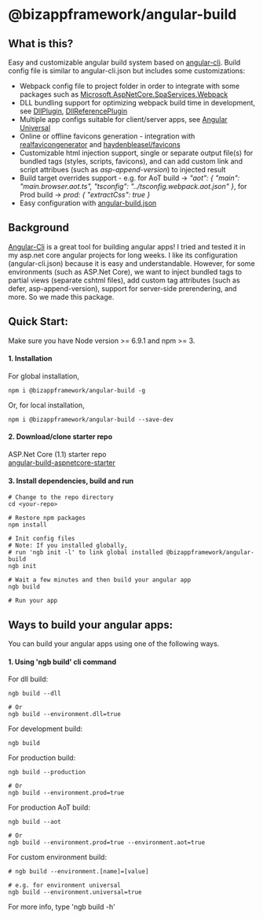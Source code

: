 ﻿# @bizappframework/angular-build  

## What is this?  
Easy and customizable angular build system based on [angular-cli](https://github.com/angular/angular-cli). Build config file is similar to angular-cli.json but includes some customizations:  
- Webpack config file to project folder in order to integrate with some packages such as [Microsoft.AspNetCore.SpaServices.Webpack](https://github.com/aspnet/JavaScriptServices)  
- DLL bundling support for optimizing webpack build time in development, see [DllPlugin](https://github.com/webpack/docs/wiki/list-of-plugins#dllplugin), [DllReferencePlugin](https://github.com/webpack/docs/wiki/list-of-plugins#dllreferenceplugin)  
- Multiple app configs suitable for client/server apps, see [Angular Universal](https://github.com/angular/universal)  
- Online or offline favicons generation - integration with [realfavicongenerator](http://realfavicongenerator.net) and [haydenbleasel/favicons](https://github.com/haydenbleasel/favicons)  
- Customizable html injection support, single or separate output file(s) for bundled tags (styles, scripts, favicons), and can add custom link and script attribues (such as *asp-append-version*) to injected result  
- Build target overrides support - e.g. for AoT build ->   *"aot": { "main": "main.browser.aot.ts",  "tsconfig": "../tsconfig.webpack.aot.json" }*, for Prod build -> *prod: { "extractCss": true }*  
- Easy configuration with [angular-build.json](https://github.com/BizAppFramework/angular-build/blob/master/configs/angular-build.json)  
  
## Background  
[Angular-Cli](https://github.com/angular/angular-cli) is a great tool for building angular apps! I tried and tested it in my asp.net core angular projects for long weeks. I like its configuration (angular-cli.json) because it is easy and understandable. However, for some environments (such as ASP.Net Core), we want to inject bundled tags to partial views (separate cshtml files), add custom tag attributes (such as defer, asp-append-version), support for server-side prerendering, and more. So we made this package.  
  
## Quick Start:  
Make sure you have Node version >= 6.9.1 and npm >= 3.  
  
#### 1. Installation
For global installation,  
```<language>
npm i @bizappframework/angular-build -g
```
  
Or, for local installation,  
```<language>
npm i @bizappframework/angular-build --save-dev
```
  
#### 2. Download/clone starter repo  
ASP.Net Core (1.1) starter repo  
[angular-build-aspnetcore-starter](https://github.com/mmzliveid/angular-build-aspnetcore-starter)  
    
#### 3. Install dependencies, build and run  
```<language>
# Change to the repo directory
cd <your-repo>

# Restore npm packages
npm install

# Init config files 
# Note: If you installed globally, 
# run 'ngb init -l' to link global installed @bizappframework/angular-build
ngb init  

# Wait a few minutes and then build your angular app
ngb build

# Run your app
```
  
## Ways to build your angular apps:  
You can build your angular apps using one of the following ways.  
  
#### 1. Using 'ngb build' cli command   
For dll build:  
```<language>
ngb build --dll

# Or
ngb build --environment.dll=true
```

For development build:  
```<language>
ngb build
```

For production build:  
```<language>
ngb build --production

# Or
ngb build --environment.prod=true
```

For production AoT build:  
```<language>
ngb build --aot

# Or
ngb build --environment.prod=true --environment.aot=true
```

For custom environment build:
```<language>
# ngb build --environment.[name]=[value]

# e.g. for environment universal
ngb build --environment.universal=true
```  
  
For more info, type 'ngb build -h'   